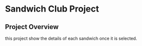 # Sandwich Club Project

## Project Overview
this project show the details of each sandwich once it is selected.
